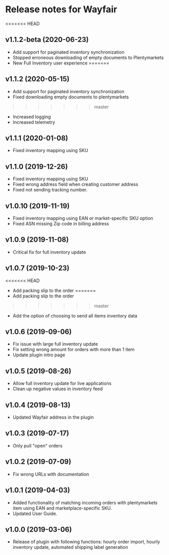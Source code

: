 ﻿# Release notes for Wayfair

<<<<<<< HEAD
## v1.1.2-beta (2020-06-23)
- Add support for paginated inventory synchronization
- Stopped erroneous downloading of empty documents to Plentymarkets
- New Full Inventory user experience
=======
## v1.1.2 (2020-05-15)
- Add support for paginated inventory synchronization
- Fixed downloading empty documents to plentymarkets
>>>>>>> master
- Increased logging
- Increased telemetry

## v1.1.1 (2020-01-08)
- Fixed inventory mapping using SKU

## v1.1.0 (2019-12-26)
- Fixed inventory mapping using SKU
- Fixed wrong address field when creating customer address
- Fixed not sending tracking number.

## v1.0.10 (2019-11-19)
- Fixed inventory mapping using EAN or market-specific SKU option
- Fixed ASN missing Zip code in billing address

## v1.0.9 (2019-11-08)
- Critical fix for full inventory update

## v1.0.7 (2019-10-23)
<<<<<<< HEAD
- Add packing slip to the order
=======
- Add packing slip to the order 
>>>>>>> master
- Add the option of choosing to send all items inventory data

## v1.0.6 (2019-09-06)
- Fix issue with large full inventory update
- Fix setting wrong amount for orders with more than 1 item
- Update plugin intro page

## v1.0.5 (2019-08-26)
- Allow full inventory update for live applications
- Clean up negative values in inventory feed

## v1.0.4 (2019-08-13)
- Updated Wayfair address in the plugin

## v1.0.3 (2019-07-17)
- Only pull "open" orders

## v1.0.2 (2019-07-09)
- Fix wrong URLs with documentation

## v1.0.1 (2019-04-03)
- Added functionality of matching incoming orders with plentymarkets item using EAN and marketplace-specific SKU.
- Updated User Guide.

## v1.0.0 (2019-03-06)
- Release of plugin with following functions: hourly order import, hourly inventory update, automated shipping label generation
